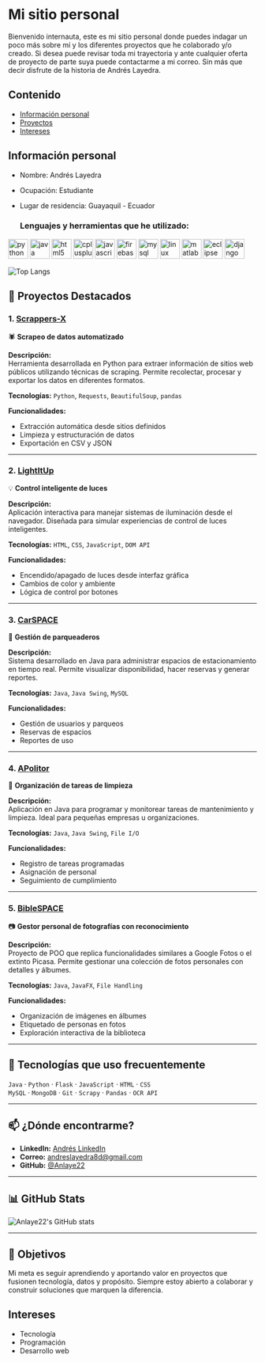 # Mi sitio personal
Bienvenido internauta, este es mi sitio personal donde puedes indagar un poco más sobre mí y los diferentes proyectos que he colaborado y/o creado. Si desea puede revisar toda mi trayectoria y ante cualquier oferta de proyecto de parte suya puede contactarme a mi correo. Sin más que decir disfrute de la historia de Andrés Layedra.

## Contenido
* [Información personal](#información-personal)
* [Proyectos](#ProyectosDestacados)
* [Intereses](#intereses)
  
## Información personal
* Nombre: Andrés Layedra
* Ocupación: Estudiante
* Lugar de residencia: Guayaquil - Ecuador

  ### Lenguajes y herramientas que he utilizado:

<p align="left">
  <img src="https://cdn.jsdelivr.net/gh/devicons/devicon/icons/python/python-original.svg" alt="python" width="40" height="40"/>
  <img src="https://cdn.jsdelivr.net/gh/devicons/devicon/icons/java/java-original.svg" alt="java" width="40" height="40"/>
  <img src="https://cdn.jsdelivr.net/gh/devicons/devicon/icons/html5/html5-original.svg" alt="html5" width="40" height="40"/>
  <img src="https://cdn.jsdelivr.net/gh/devicons/devicon/icons/cplusplus/cplusplus-original.svg" alt="cplusplus" width="40" height="40"/>
  <img src="https://cdn.jsdelivr.net/gh/devicons/devicon/icons/javascript/javascript-original.svg" alt="javascript" width="40" height="40"/>
  <img src="https://cdn.jsdelivr.net/gh/devicons/devicon/icons/firebase/firebase-plain.svg" alt="firebase" width="40" height="40"/>
  <img src="https://cdn.jsdelivr.net/gh/devicons/devicon/icons/mysql/mysql-original.svg" alt="mysql" width="40" height="40"/>  
  <img src="https://cdn.jsdelivr.net/gh/devicons/devicon/icons/linux/linux-original.svg" alt="linux" width="40" height="40"/>
  <img src="https://cdn.jsdelivr.net/gh/devicons/devicon/icons/matlab/matlab-original.svg" alt="matlab" width="40" height="40"/>
  <img src="https://cdn.jsdelivr.net/gh/devicons/devicon/icons/eclipse/eclipse-original.svg" alt="eclipse" width="40" height="40"/>
  <img src="https://cdn.jsdelivr.net/gh/devicons/devicon/icons/django/django-original.svg" alt="django" width="40" height="40"/>

</p>

![Top Langs](https://github-readme-stats.vercel.app/api/top-langs/?username=Anlaye22&layout=compact&theme=tokyonight)

## 📂 Proyectos Destacados

### 1. [Scrappers-X](https://github.com/Anlaye22/Scrappers-X)
🕷️ **Scrapeo de datos automatizado**

**Descripción:**  
Herramienta desarrollada en Python para extraer información de sitios web públicos utilizando técnicas de scraping. Permite recolectar, procesar y exportar los datos en diferentes formatos.

**Tecnologías:** `Python`, `Requests`, `BeautifulSoup`, `pandas`

**Funcionalidades:**
- Extracción automática desde sitios definidos
- Limpieza y estructuración de datos
- Exportación en CSV y JSON

---

### 2. [LightItUp](https://github.com/FabricioLayedra/lightitup)
💡 **Control inteligente de luces**

**Descripción:**  
Aplicación interactiva para manejar sistemas de iluminación desde el navegador. Diseñada para simular experiencias de control de luces inteligentes.

**Tecnologías:** `HTML`, `CSS`, `JavaScript`, `DOM API`

**Funcionalidades:**
- Encendido/apagado de luces desde interfaz gráfica
- Cambios de color y ambiente
- Lógica de control por botones

---

### 3. [CarSPACE](https://github.com/m-alvaradox/CarSPACE)
🚗 **Gestión de parqueaderos**

**Descripción:**  
Sistema desarrollado en Java para administrar espacios de estacionamiento en tiempo real. Permite visualizar disponibilidad, hacer reservas y generar reportes.

**Tecnologías:** `Java`, `Java Swing`, `MySQL`

**Funcionalidades:**
- Gestión de usuarios y parqueos
- Reservas de espacios
- Reportes de uso

---

### 4. [APolitor](https://github.com/m-alvaradox/APolitor)
🧹 **Organización de tareas de limpieza**

**Descripción:**  
Aplicación en Java para programar y monitorear tareas de mantenimiento y limpieza. Ideal para pequeñas empresas u organizaciones.

**Tecnologías:** `Java`, `Java Swing`, `File I/O`

**Funcionalidades:**
- Registro de tareas programadas
- Asignación de personal
- Seguimiento de cumplimiento

---

### 5. [BibleSPACE](https://github.com/m-alvaradox/BibleSPACE)
📷 **Gestor personal de fotografías con reconocimiento**

**Descripción:**  
Proyecto de POO que replica funcionalidades similares a Google Fotos o el extinto Picasa. Permite gestionar una colección de fotos personales con detalles y álbumes.

**Tecnologías:** `Java`, `JavaFX`, `File Handling`

**Funcionalidades:**
- Organización de imágenes en álbumes
- Etiquetado de personas en fotos
- Exploración interactiva de la biblioteca

---

## 🧰 Tecnologías que uso frecuentemente

`Java` · `Python` · `Flask` · `JavaScript` · `HTML` · `CSS`  
`MySQL` · `MongoDB` · `Git` · `Scrapy` · `Pandas` · `OCR API`

---

## 📫 ¿Dónde encontrarme?

- **LinkedIn:** [Andrés LinkedIn](https://www.linkedin.com/in/andres-layedra-070425348/)
- **Correo:** andreslayedra8d@gmail.com
- **GitHub:** [@Anlaye22](https://github.com/Anlaye22)

---

## 📊 GitHub Stats

![Anlaye22's GitHub stats](https://github-readme-stats.vercel.app/api?username=Anlaye22&show_icons=true&theme=react)

---

## 🎯 Objetivos

Mi meta es seguir aprendiendo y aportando valor en proyectos que fusionen tecnología, datos y propósito. Siempre estoy abierto a colaborar y construir soluciones que marquen la diferencia.

## Intereses
* Tecnología
* Programación
* Desarrollo web

